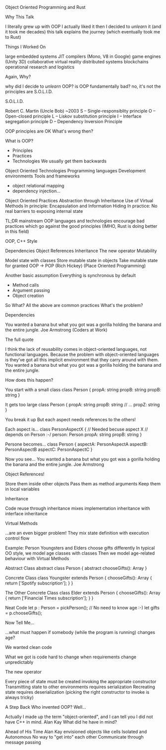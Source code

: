 
Object Oriented Programming and Rust


Why This Talk

I literally grew up with OOP
I actually liked it
then I decided to *unlearn* it
(and it took me decades)
this talk explains the journey
(which eventually took me to Rust)


Things I Worked  On

large embedded systems
JIT compilers (Mono, V8 in Google)
game engines (Unity 3D)
collaborative virtual reality
distributed systems
blockchains
operational research and logistics


Again, Why?

why did I decide to *unlearn* OOP?
is OOP fundamentally bad?
no, it's not
the principles are S.O.L.I.D.

S.O.L.I.D.

Robert C. Martin (Uncle Bob) ~2003
S – Single-responsiblity principle
O – Open-closed principle
L – Liskov substitution principle
I – Interface segregation principle
D – Dependency Inversion Principle

OOP principles are OK
What's wrong then?


What is OOP?
- Principles
- Practices
- Technologies
We usually get them backwards

Object Oriented Technologies
Programming languages
Development environments
Tools and frameworks
- object relational mapping
- dependency injection...

Object Oriented Practices
Abstraction through Inheritance
Use of Virtual Methods
In principle:
  Encapsulation and Information Hiding
In practice:
  No real barriers to exposing internal state

TL;DR
mainstream OOP languages and technologies
encourage bad practices
which go against the good principles
(IMHO, Rust is doing better in this field)


OOP, C++ Style

Dependencies
Object References
Inheritance
The new operator
Mutability


Model state with classes
Store mutable state in objects
Take mutable state for granted
OOP -> POP (Rich Hickey)
(Place Oriented Programming)


Another basic assumption
Everything is synchronous by default
- Method calls
- Argument passing
- Object creation

So What?
All the above are common practices
What's the problem?



Dependencies

You wanted a banana but what you got was a gorilla holding the banana and the entire jungle.
Joe Armstrong
(Coders at Work)

The full quote

I think the lack of reusability comes in object-oriented languages, not functional languages. Because the problem with object-oriented languages is they’ve got all this implicit environment that they carry around with them. You wanted a banana but what you got was a gorilla holding the banana and the entire jungle.

How does this happen?

You start with a small class
class Person {
  propA: string
  propB: string
  propB: string
}

It gets too large
class Person {
  propA: string
  propB: string
  // ...
  propZ: string
}

You break it up
But each aspect needs references to the others!

Each aspect is...
class PersonAspectX {
  // Needed becuse aspect X
  // depends on Person :-/
  person: Person
  propA: string
  propB: string
}

Persone becomes...
class Person {
  aspectA: PersonAspectA
  aspectB: PersonAspectB
  aspectC: PersonAspectC
}

Now you see...
You wanted a banana but what you got was a gorilla holding the banana and the entire jungle.
Joe Armstrong


Object References!

Store them inside other objects
Pass them as method arguments
Keep them in local variables


Inheritance

Code reuse through inheritance
mixes
implementation inheritance
with
interface inheritance


Virtual Methods

...are an even bigger problem!
They mix
state definition
with
execution control flow


Example: Person
Youngsters and Elders choose gifts differently
In typical OO style, we model age classes with classes
Then we model age-related behaviour with Virtual Methods

Abstract Class
abstract class Person {
  abstract chooseGifts(): Array<Gift>
}

Concrete Class
class Youngster extends Person {
  chooseGifts(): Array<Gift> {
    return ['Spotify subscription'];
  }
}

The Other Concrete Class
class Elder extends Person {
  chooseGifts(): Array<Gift> {
    return ['Financial Times subscription'];
  }
}

Neat Code
let p : Person = pickPerson();
// No need to know age :-)
let gifts = p.chooseGifts();

Now Tell Me...

...what must happen if somebody
(while the program is running)
changes age?

We wanted clean code

What we got
is code hard to change
when requirements change
unpredictably


The new operator

Every piece of state must be created invoking the appropriate constructor
Transmitting state to other environments requires serialization
Recreating state requires deserialization
(picking the right constructor to invoke is always tricky)


A Step Back
Who invented OOP?
Well...

Actually I made up the term "object-oriented", and I can tell you I did not have C++ in mind.
Alan Kay
What did he have in mind?

Ahead of His Time
Alan Kay envisioned objects like cells
Isolated and Autonomous
No way to "get into" each other
Communicate through message passing
